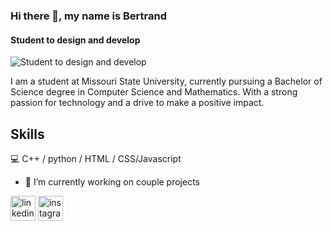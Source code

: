 ### Hi there 👋, my name is Bertrand
#### Student to design and develop
![Student to design and develop](https://media.licdn.com/dms/image/D4D16AQHMim12AgDmBQ/profile-displaybackgroundimage-shrink_350_1400/0/1687419373915?e=1721865600&v=beta&t=VQUDzHDkKE6e9FmDnJn80VRbrPTEYcia-ptnCMlQdcI)

I am a  student at Missouri State University, currently pursuing a Bachelor of Science degree in Computer Science and Mathematics. With a strong passion for technology and a drive to make a positive impact.

## Skills
💻 C++ / python / HTML / CSS/Javascript

- 🔭 I’m currently working on  couple projects 


[<img src='https://cdn.jsdelivr.net/npm/simple-icons@3.0.1/icons/linkedin.svg' alt='linkedin' height='40'>](https:/www.linkedin.com/in/bertrand-rusanganwa-433607276/)  [<img src='https://cdn.jsdelivr.net/npm/simple-icons@3.0.1/icons/instagram.svg' alt='instagram' height='40'>](https://www.instagram.com/bertrand_rusa/)  


